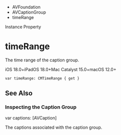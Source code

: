 

- AVFoundation
- AVCaptionGroup
-  timeRange 

Instance Property

# timeRange

The time range of the caption group.

iOS 18.0+iPadOS 18.0+Mac Catalyst 15.0+macOS 12.0+

``` source
var timeRange: CMTimeRange { get }
```

## See Also

### Inspecting the Caption Group

var captions: [AVCaption]

The captions associated with the caption group.

